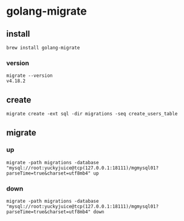 # golang-migrate

## install

```
brew install golang-migrate
```

### version

```
migrate --version 
v4.18.2
```

## create

```
migrate create -ext sql -dir migrations -seq create_users_table
```

## migrate

### up

```
migrate -path migrations -database "mysql://root:yuckyjuice@tcp(127.0.0.1:18111)/mgmysql01?parseTime=true&charset=utf8mb4" up
```

### down

```
migrate -path migrations -database "mysql://root:yuckyjuice@tcp(127.0.0.1:18111)/mgmysql01?parseTime=true&charset=utf8mb4" down
```
